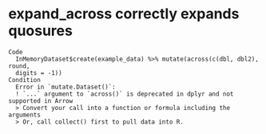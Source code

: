 # expand_across correctly expands quosures

    Code
      InMemoryDataset$create(example_data) %>% mutate(across(c(dbl, dbl2), round,
      digits = -1))
    Condition
      Error in `mutate.Dataset()`:
      ! `...` argument to `across()` is deprecated in dplyr and not supported in Arrow
      > Convert your call into a function or formula including the arguments
      > Or, call collect() first to pull data into R.

